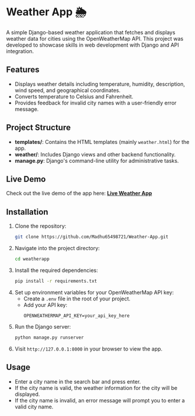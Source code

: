 # Weather App 🌦️

A simple Django-based weather application that fetches and displays weather data for cities using the OpenWeatherMap API. This project was developed to showcase skills in web development with Django and API integration.

## Features
- Displays weather details including temperature, humidity, description, wind speed, and geographical coordinates.
- Converts temperature to Celsius and Fahrenheit.
- Provides feedback for invalid city names with a user-friendly error message.

## Project Structure

- **templates/**: Contains the HTML templates (mainly `weather.html`) for the app.
- **weather/**: Includes Django views and other backend functionality.
- **manage.py**: Django's command-line utility for administrative tasks.

## Live Demo

Check out the live demo of the app here:
[**Live Weather App**](https://your-live-deployment-link.com) 

## Installation

1. Clone the repository:
   ```bash
   git clone https://github.com/Madhu65498721/Weather-App.git
   ```
2. Navigate into the project directory:
   ```bash
   cd weatherapp
   ```
3. Install the required dependencies:
   ```bash
   pip install -r requirements.txt
   ```
4. Set up environment variables for your OpenWeatherMap API key:
   - Create a `.env` file in the root of your project.
   - Add your API key:
     ```
     OPENWEATHERMAP_API_KEY=your_api_key_here
     ```
5. Run the Django server:
   ```bash
   python manage.py runserver
   ```
6. Visit `http://127.0.0.1:8000` in your browser to view the app.

## Usage

- Enter a city name in the search bar and press enter.
- If the city name is valid, the weather information for the city will be displayed.
- If the city name is invalid, an error message will prompt you to enter a valid city name.

